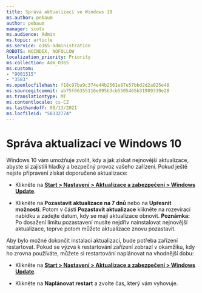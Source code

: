 ```yaml
---
title: Správa aktualizací ve Windows 10
ms.author: pebaum
author: pebaum
manager: scotv
ms.audience: Admin
ms.topic: article
ms.service: o365-administration
ROBOTS: NOINDEX, NOFOLLOW
localization_priority: Priority
ms.collection: Adm_O365
ms.custom:
- "9001515"
- "3583"
ms.openlocfilehash: f18c97ba9c374e44b2561e87e57bbd2d2a025e48
ms.sourcegitcommit: ab75f66355116e995b3cb5505465b31989339e28
ms.translationtype: MT
ms.contentlocale: cs-CZ
ms.lasthandoff: 08/13/2021
ms.locfileid: "58332774"
---
```

# <a name="manage-updates-in-windows-10"></a>Správa aktualizací ve Windows 10

Windows 10 vám umožňuje zvolit, kdy a jak získat nejnovější aktualizace, abyste si zajistili hladký a bezpečný provoz vašeho zařízení. Pokud ještě nejste připravení získat doporučené aktualizace:

- Klikněte na **[Start > Nastavení > Aktualizace a zabezpečení > Windows Update](ms-settings:windowsupdate)**.

- Klikněte na **Pozastavit aktualizace na 7 dnů** nebo na **Upřesnit možnosti**. Potom v části **Pozastavit aktualizace** klikněte na rozevírací nabídku a zadejte datum, kdy se mají aktualizace obnovit. 
    **Poznámka:** Po dosažení limitu pozastavení musíte nejdřív nainstalovat nejnovější aktualizace, teprve potom můžete aktualizace znovu pozastavit.

Aby bylo možné dokončit instalaci aktualizací, bude potřeba zařízení restartovat. Pokud se výzva k restartování zařízení zobrazí v okamžiku, kdy ho zrovna používáte, můžete si restartování naplánovat na vhodnější dobu:

- Klikněte na **[Start > Nastavení > Aktualizace a zabezpečení > Windows Update](ms-settings:windowsupdate)**.

- Klikněte na **Naplánovat restart** a zvolte čas, který vám vyhovuje.
